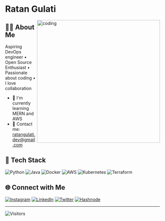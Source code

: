 # Ratan Gulati


<img align="right" alt="coding" width="400" src="https://www.darwinrecruitment.no/wp-content/uploads/2022/03/About-us-Temp-to-Perm.gif">

## 👨‍💻 About Me

Aspiring DevOps engineer • Open Source Enthusiast • Passionate about coding • I love collaboration

- 🌱 I'm currently learning MERN and AWS
- 📧 Contact me: ratangulati.dev@gmail.com

## 🚀 Tech Stack

![Python](https://img.shields.io/badge/python-%233776AB.svg?&style=flat-square&logo=python&logoColor=white)
![Java](https://img.shields.io/badge/java-%23ED8B00.svg?style=flat&logo=java&logoColor=white)
![Docker](https://img.shields.io/badge/docker-%230db7ed.svg?style=flat&logo=docker&logoColor=white)
![AWS](https://img.shields.io/badge/AWS-%23FF9900.svg?flat&logo=amazon-aws&logoColor=white)
![Kubernetes](https://img.shields.io/badge/kubernetes-%23326ce5.svg?flat&logo=kubernetes&logoColor=white)
![Terraform](https://img.shields.io/badge/terraform-%235835CC.svg?flat&logo=terraform&logoColor=white)

## 🌐 Connect with Me

[![Instagram](https://img.shields.io/badge/Instagram-%23E4405F.svg?logo=Instagram&logoColor=white)](https://www.instagram.com/ratangulati.dev/)
[![LinkedIn](https://img.shields.io/badge/LinkedIn-%230077B5.svg?logo=linkedin&logoColor=white)](https://www.linkedin.com/in/ratangulati/)
[![Twitter](https://img.shields.io/badge/Twitter-%231DA1F2.svg?logo=Twitter&logoColor=white)](https://twitter.com/ratanstwt)
[![Hashnode](http://img.shields.io/badge/-Hashnode-2962ff?style=flat&logo=hashnode&logoColor=white)](https://ratangulati.hashnode.dev/)

---

![Visitors](https://visitor-badge.laobi.icu/badge?page_id=Ratangulati)

<!-- You can uncomment and add your GitHub stats here if desired -->
<!--
## 📊 GitHub Stats

<div align="center">
  <img src="https://github-readme-stats.vercel.app/api?username=Ratangulati&show_icons=true&hide=&count_private=true&title_color=0891b2&text_color=ffffff&icon_color=0891b2&bg_color=1c1917&hide_border=true&show_icons=true" alt="Ratan's GitHub stats" />
</div>

<div align="center">
  <img src="https://github-readme-streak-stats.herokuapp.com/?user=Ratangulati&stroke=ffffff&background=1c1917&ring=0891b2&fire=0891b2&currStreakNum=ffffff&currStreakLabel=0891b2&sideNums=ffffff&sideLabels=ffffff&dates=ffffff&hide_border=true" alt="Ratan's GitHub streak" />
</div>
-->
